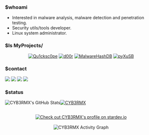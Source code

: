 ### $whoami
- Interested in malware analysis, malware detection and penetration testing.
- Security utils/tools developer.
- Linux system administrator.

### $ls MyProjects/
<p align="center">
  <a href="https://github.com/CYB3RMX/Qu1cksc0pe"><img title="Qu1cksc0pe" src="https://github-readme-stats.vercel.app/api/pin/?username=CYB3RMX&repo=Qu1cksc0pe&theme=highcontrast"></a>
  <a href="https://github.com/CYB3RMX/d00r"><img title="d00r" src="https://github-readme-stats.vercel.app/api/pin/?username=CYB3RMX&repo=d00r&theme=highcontrast"></a>
  <a href="https://github.com/CYB3RMX/MalwareHashDB"><img title="MalwareHashDB" src="https://github-readme-stats.vercel.app/api/pin/?username=CYB3RMX&repo=MalwareHashDB&theme=highcontrast"></a>
  <a href="https://github.com/CYB3RMX/pyXuSB"><img title="pyXuSB" src="https://github-readme-stats.vercel.app/api/pin/?username=CYB3RMX&repo=pyXuSB&theme=highcontrast"></a>
</p>

### $contact
<a href = "https://www.linkedin.com/in/mehmetalikerimoglu/"><img src="https://img.icons8.com/fluent/48/000000/linkedin.png"/></a>
<a href = "https://twitter.com/sysk1ll3r"><img src="https://img.icons8.com/fluent/48/000000/twitter.png"/></a>
<a href = "mailto:cyb3rmx0@gmail.com"><img src="https://img.icons8.com/fluent/48/000000/gmail.png"/></a>
<a href = "https://bazaar.abuse.ch/user/1319683430674825216/"><img src="https://bazaar.abuse.ch/images/malwarebazaar_logo.png"/></a>

### $status
<img src="https://github-readme-stats.vercel.app/api?username=CYB3RMX&show_icons=true&count_private=true&theme=react&hide_border=true&bg_color=0D1117" alt="CYB3RMX's GitHub Stats" /><a href="https://github.com/CYB3RMX"><img title="CYB3RMX" src="https://github-readme-stats.vercel.app/api/top-langs/?username=CYB3RMX&langs_count=8&count_private=true&layout=compact&theme=react&hide_border=true&bg_color=0D1117"></a>
<p align="center">
  <br><a href="https://stardev.io/developers/CYB3RMX"><img alt="Check out CYB3RMX's profile on stardev.io" src="https://stardev.io/developers/CYB3RMX/badge/languages/global.svg" /></a><br><br>
  <img alt="CYB3RMX Activity Graph" src="https://activity-graph.herokuapp.com/graph?username=CYB3RMX&bg_color=0D1117&color=5BCDEC&line=5BCDEC&point=FFFFFF&hide_border=true" /></a>
</p>
